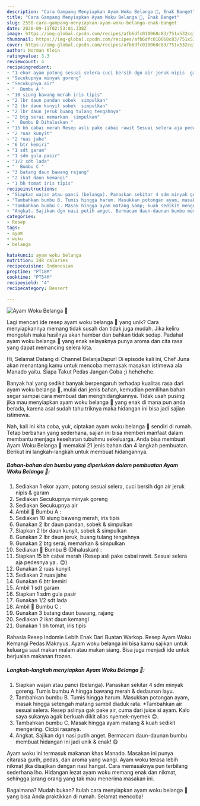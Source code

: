 ```yaml
---
description: "Cara Gampang Menyiapkan Ayam Woku Belanga 🍗, Enak Banget"
title: "Cara Gampang Menyiapkan Ayam Woku Belanga 🍗, Enak Banget"
slug: 2558-cara-gampang-menyiapkan-ayam-woku-belanga-enak-banget
date: 2020-09-11T02:53:01.338Z
image: https://img-global.cpcdn.com/recipes/afb6dfc010068c83/751x532cq70/ayam-woku-belanga-🍗-foto-resep-utama.jpg
thumbnail: https://img-global.cpcdn.com/recipes/afb6dfc010068c83/751x532cq70/ayam-woku-belanga-🍗-foto-resep-utama.jpg
cover: https://img-global.cpcdn.com/recipes/afb6dfc010068c83/751x532cq70/ayam-woku-belanga-🍗-foto-resep-utama.jpg
author: Norman Klein
ratingvalue: 3.3
reviewcount: 4
recipeingredient:
- "1 ekor ayam potong sesuai selera cuci bersih dgn air jeruk nipis  garam"
- "Secukupnya minyak goreng"
- "Secukupnya air"
- "  Bumbu A "
- "10 siung bawang merah iris tipis"
- "2 lbr daun pandan sobek  simpulkan"
- "2 lbr daun kunyit sobek  simpulkan"
- "2 lbr daun jeruk buang tulang tengahnya"
- "2 btg serai memarkan  simpulkan"
- "  Bumbu B Dihaluskan "
- "15 bh cabai merah Resep asli pake cabai rawit Sesuai selera aja pedesnya ya "
- "2 ruas kunyit"
- "2 ruas jahe"
- "6 btr kemiri"
- "1 sdt garam"
- "1 sdm gula pasir"
- "1/2 sdt lada"
- "  Bumbu C "
- "3 batang daun bawang rajang"
- "2 ikat daun kemangi"
- "1 bh tomat iris tipis"
recipeinstructions:
- "Siapkan wajan atau panci (belanga). Panaskan sekitar 4 sdm minyak goreng. Tumis bumbu A hingga bawang merah &amp; dedaunan layu."
- "Tambahkan bumbu B. Tumis hingga harum. Masukkan potongan ayam, masak hingga setengah matang sambil diaduk rata. *Tambahkan air sesuai selera. Resep aslinya gak pake air, cuma dari juice si ayam. Kalo saya sukanya agak berkuah dikit alias nyemek-nyemek 😊."
- "Tambahkan bumbu C. Masak hingga ayam matang &amp; kuah sedikit mengering. Cicipi rasanya."
- "Angkat. Sajikan dgn nasi putih anget. Bermacam daun-daunan bumbu membuat hidangan ini jadi unik &amp; enak! 😋"
categories:
- Resep
tags:
- ayam
- woku
- belanga

katakunci: ayam woku belanga 
nutrition: 248 calories
recipecuisine: Indonesian
preptime: "PT18M"
cooktime: "PT54M"
recipeyield: "4"
recipecategory: Dessert

---
```



![Ayam Woku Belanga 🍗](https://img-global.cpcdn.com/recipes/afb6dfc010068c83/751x532cq70/ayam-woku-belanga-🍗-foto-resep-utama.jpg)

Lagi mencari ide resep ayam woku belanga 🍗 yang unik? Cara menyiapkannya memang tidak susah dan tidak juga mudah. Jika keliru mengolah maka hasilnya akan hambar dan bahkan tidak sedap. Padahal ayam woku belanga 🍗 yang enak selayaknya punya aroma dan cita rasa yang dapat memancing selera kita.

Hi, Selamat Datang di Channel BelanjaDapur! Di episode kali ini, Chef Juna akan menantang kamu untuk mencoba memasak masakan istimewa ala Manado yaitu. Siapa Takut Pedas Jangan Coba ;) hehehehe.

Banyak hal yang sedikit banyak berpengaruh terhadap kualitas rasa dari ayam woku belanga 🍗, mulai dari jenis bahan, kemudian pemilihan bahan segar sampai cara membuat dan menghidangkannya. Tidak usah pusing jika mau menyiapkan ayam woku belanga 🍗 yang enak di mana pun anda berada, karena asal sudah tahu triknya maka hidangan ini bisa jadi sajian istimewa.


Nah, kali ini kita coba, yuk, ciptakan ayam woku belanga 🍗 sendiri di rumah. Tetap berbahan yang sederhana, sajian ini bisa memberi manfaat dalam membantu menjaga kesehatan tubuhmu sekeluarga. Anda bisa membuat Ayam Woku Belanga 🍗 memakai 21 jenis bahan dan 4 langkah pembuatan. Berikut ini langkah-langkah untuk membuat hidangannya.

<!--inarticleads1-->

##### Bahan-bahan dan bumbu yang diperlukan dalam pembuatan Ayam Woku Belanga 🍗:

1. Sediakan 1 ekor ayam, potong sesuai selera, cuci bersih dgn air jeruk nipis &amp; garam
1. Sediakan Secukupnya minyak goreng
1. Sediakan Secukupnya air
1. Ambil  🍗 Bumbu A :
1. Sediakan 10 siung bawang merah, iris tipis
1. Gunakan 2 lbr daun pandan, sobek &amp; simpulkan
1. Siapkan 2 lbr daun kunyit, sobek &amp; simpulkan
1. Gunakan 2 lbr daun jeruk, buang tulang tengahnya
1. Gunakan 2 btg serai, memarkan &amp; simpulkan
1. Sediakan  🍗 Bumbu B (Dihaluskan) :
1. Siapkan 15 bh cabai merah (Resep asli pake cabai rawit. Sesuai selera aja pedesnya ya.. 😊)
1. Gunakan 2 ruas kunyit
1. Sediakan 2 ruas jahe
1. Gunakan 6 btr kemiri
1. Ambil 1 sdt garam
1. Siapkan 1 sdm gula pasir
1. Gunakan 1/2 sdt lada
1. Ambil  🍗 Bumbu C :
1. Gunakan 3 batang daun bawang, rajang
1. Sediakan 2 ikat daun kemangi
1. Gunakan 1 bh tomat, iris tipis


Rahasia Resep Indomie Lebih Enak Dari Buatan Warkop. Resep Ayam Woku Kemangi Pedas Maknyus. Ayam woku belanga ini bisa kamu sajikan untuk keluarga saat makan malam atau makan siang. Bisa juga menjadi ide untuk berjualan makanan frozen. 

<!--inarticleads2-->

##### Langkah-langkah menyiapkan Ayam Woku Belanga 🍗:

1. Siapkan wajan atau panci (belanga). Panaskan sekitar 4 sdm minyak goreng. Tumis bumbu A hingga bawang merah &amp; dedaunan layu.
1. Tambahkan bumbu B. Tumis hingga harum. Masukkan potongan ayam, masak hingga setengah matang sambil diaduk rata. *Tambahkan air sesuai selera. Resep aslinya gak pake air, cuma dari juice si ayam. Kalo saya sukanya agak berkuah dikit alias nyemek-nyemek 😊.
1. Tambahkan bumbu C. Masak hingga ayam matang &amp; kuah sedikit mengering. Cicipi rasanya.
1. Angkat. Sajikan dgn nasi putih anget. Bermacam daun-daunan bumbu membuat hidangan ini jadi unik &amp; enak! 😋


Ayam woku ini termasuk makanan khas Manado. Masakan ini punya citarasa gurih, pedas, dan aroma yang wangi. Ayam woku terasa lebih nikmat jika disajikan dengan nasi hangat. Cara memasaknya pun terbilang sederhana lho. Hidangan lezat ayam woku memang enak dan nikmat, sehingga jarang orang yang tak mau menerima masakan ini. 

Bagaimana? Mudah bukan? Itulah cara menyiapkan ayam woku belanga 🍗 yang bisa Anda praktikkan di rumah. Selamat mencoba!
